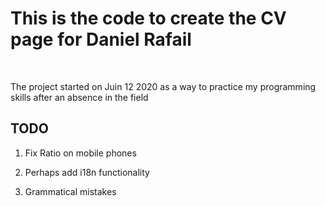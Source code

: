 <h1> This is the code to create the CV page for Daniel Rafail </h1>
<br>
<p>The project started on Juin 12 2020 as a way to practice my programming skills after an absence in the field</p>

<h2> TODO </h2>

1. Fix Ratio on mobile phones

2. Perhaps add i18n functionality

3. Grammatical mistakes
